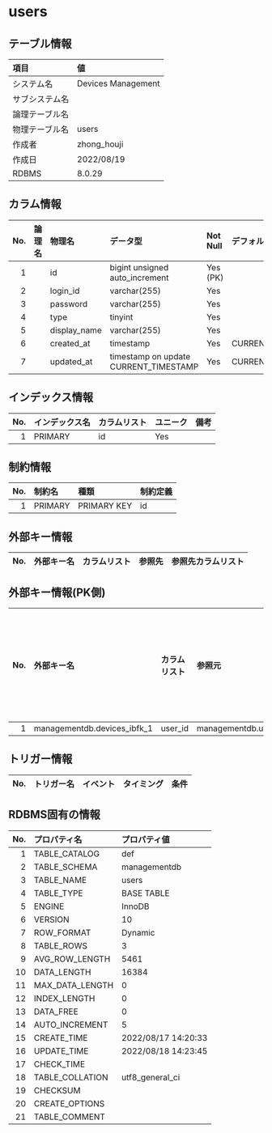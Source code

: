 ﻿# users

## テーブル情報

| 項目                           | 値                                                                                                   |
|:-------------------------------|:-----------------------------------------------------------------------------------------------------|
| システム名                     | Devices Management                                                                                   |
| サブシステム名                 |                                                                                                      |
| 論理テーブル名                 |                                                                                                      |
| 物理テーブル名                 | users                                                                                                |
| 作成者                         | zhong_houji                                                                                          |
| 作成日                         | 2022/08/19                                                                                           |
| RDBMS                          |  8.0.29                                                                                              |



## カラム情報

| No. | 論理名                         | 物理名                         | データ型                       | Not Null | デフォルト           | 備考                           |
|----:|:-------------------------------|:-------------------------------|:-------------------------------|:---------|:---------------------|:-------------------------------|
|   1 |                                | id                             | bigint unsigned auto_increment | Yes (PK) |                      |                                |
|   2 |                                | login_id                       | varchar(255)                   | Yes      |                      |                                |
|   3 |                                | password                       | varchar(255)                   | Yes      |                      |                                |
|   4 |                                | type                           | tinyint                        | Yes      |                      |                                |
|   5 |                                | display_name                   | varchar(255)                   | Yes      |                      |                                |
|   6 |                                | created_at                     | timestamp                      | Yes      | CURRENT_TIMESTAMP    |                                |
|   7 |                                | updated_at                     | timestamp on update CURRENT_TIMESTAMP | Yes      | CURRENT_TIMESTAMP    |                                |



## インデックス情報

| No. | インデックス名                 | カラムリスト                             | ユニーク   | 備考                           | 
|----:|:-------------------------------|:-----------------------------------------|:-----------|:-------------------------------|
|   1 | PRIMARY                        | id                                       | Yes        |                                |



## 制約情報

| No. | 制約名                         | 種類                           | 制約定義                       |
|----:|:-------------------------------|:-------------------------------|:-------------------------------|
|   1 | PRIMARY                        | PRIMARY KEY                    | id                             |



## 外部キー情報

| No. | 外部キー名                     | カラムリスト                             | 参照先                         | 参照先カラムリスト                       |
|----:|:-------------------------------|:-----------------------------------------|:-------------------------------|:-----------------------------------------|



## 外部キー情報(PK側)

| No. | 外部キー名                     | カラムリスト                             | 参照元                         | 参照元カラムリスト                       |
|----:|:-------------------------------|:-----------------------------------------|:-------------------------------|:-----------------------------------------|
|   1 | managementdb.devices_ibfk_1    | user_id                                  | managementdb.users             | id                                       |



## トリガー情報

| No. | トリガー名                     | イベント                                 | タイミング           | 条件                           |
|----:|:-------------------------------|:-----------------------------------------|:---------------------|:-------------------------------|



## RDBMS固有の情報

| No. | プロパティ名                   | プロパティ値                                                                                         |
|----:|:-------------------------------|:-----------------------------------------------------------------------------------------------------|
|   1 | TABLE_CATALOG                  | def                                                                                                  |
|   2 | TABLE_SCHEMA                   | managementdb                                                                                         |
|   3 | TABLE_NAME                     | users                                                                                                |
|   4 | TABLE_TYPE                     | BASE TABLE                                                                                           |
|   5 | ENGINE                         | InnoDB                                                                                               |
|   6 | VERSION                        | 10                                                                                                   |
|   7 | ROW_FORMAT                     | Dynamic                                                                                              |
|   8 | TABLE_ROWS                     | 3                                                                                                    |
|   9 | AVG_ROW_LENGTH                 | 5461                                                                                                 |
|  10 | DATA_LENGTH                    | 16384                                                                                                |
|  11 | MAX_DATA_LENGTH                | 0                                                                                                    |
|  12 | INDEX_LENGTH                   | 0                                                                                                    |
|  13 | DATA_FREE                      | 0                                                                                                    |
|  14 | AUTO_INCREMENT                 | 5                                                                                                    |
|  15 | CREATE_TIME                    | 2022/08/17 14:20:33                                                                                  |
|  16 | UPDATE_TIME                    | 2022/08/18 14:23:45                                                                                  |
|  17 | CHECK_TIME                     |                                                                                                      |
|  18 | TABLE_COLLATION                | utf8_general_ci                                                                                      |
|  19 | CHECKSUM                       |                                                                                                      |
|  20 | CREATE_OPTIONS                 |                                                                                                      |
|  21 | TABLE_COMMENT                  |                                                                                                      |


